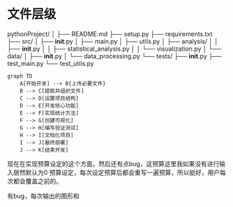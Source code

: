 # 文件层级
pythonProject/
│
├── README.md
├── setup.py
├── requirements.txt
├── src/
│   ├── __init__.py
│   ├── main.py
│   ├── utils.py
│   ├── analysis/
│   │   ├── __init__.py
│   │   ├── statistical_analysis.py
│   │   └── visualization.py
│   └── data/
│       ├── __init__.py
│       └── data_processing.py
└── tests/
    ├── __init__.py
    ├── test_main.py
    └── test_utils.py
```mermaid
graph TD
    A[开始开发] --> B{上传必要文件}
    B --> C[提取并组织文件]
    C --> D[设置项目结构]
    D --> E[开发核心功能]
    E --> F[实现统计方法]
    F --> G[创建可视化]
    G --> H[编写验证测试]
    H --> I[文档化项目]
    I --> J[最终部署]
    J --> K[结束开发]

```



现在在实现预算设定的这个方面，然后还有点bug，这预算这里我如果没有进行输入居然默认为0
预算设定，每次设定预算后都会重写一遍预算，所以挺好，用户每次都会覆盖之前的。


有bug，每次输出的图形和
